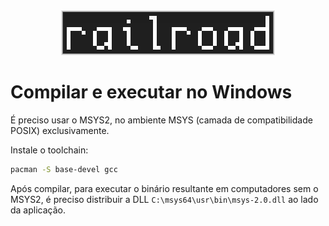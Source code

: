 <center>
  <img src="docs/logo.png">
</center>

# Compilar e executar no Windows

É preciso usar o MSYS2, no ambiente MSYS (camada de compatibilidade POSIX) exclusivamente.

Instale o toolchain:

```sh
pacman -S base-devel gcc
```

Após compilar, para executar o binário resultante em computadores sem o MSYS2, é preciso distribuir a DLL `C:\msys64\usr\bin\msys-2.0.dll` ao lado da aplicação.
